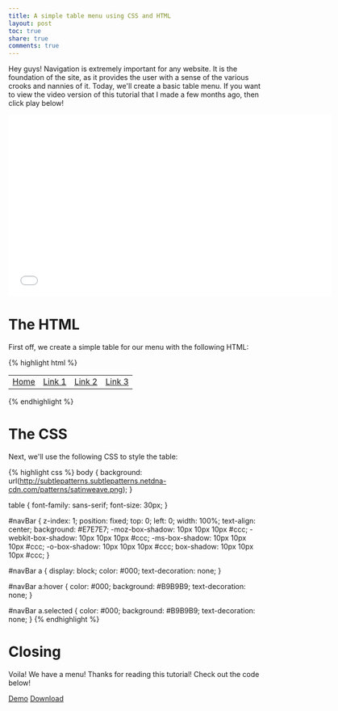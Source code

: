 ```yaml
---
title: A simple table menu using CSS and HTML
layout: post
toc: true
share: true
comments: true
---
```


Hey guys! Navigation is extremely important for any website. It is the foundation of the site, as it provides the user with a sense of the various crooks and nannies of it. Today, we'll create a basic table menu. If you want to view the video version of this tutorial that I made a few months ago, then click play below!

<div class="video-container">
    <iframe width="640" height="360" src="//www.youtube.com/embed/xjZMlQUFsJY?rel=0" frameborder="0" allowfullscreen="true"> </iframe>
</div>

# The HTML

First off, we create a simple table for our menu with the following HTML:

{% highlight html %}
<table cellpadding="0px" cellspacing="0px" id="navBar">
    <tr>
        <td>
            <a class="selected" href="index.html">Home</a>
        </td>
        <td>
            <a href="#">Link 1</a>
        </td>
        <td>
            <a href="#">Link 2</a>
        </td>
        <td>
            <a href="#">Link 3</a>
        </td>
    </tr>
</table>
{% endhighlight %}

# The CSS

Next, we'll use the following CSS to style the table:

{% highlight css %}
body {
	background: url(http://subtlepatterns.subtlepatterns.netdna-cdn.com/patterns/satinweave.png);
}

table {
	font-family: sans-serif;
	font-size: 30px;
}

#navBar {
	z-index: 1;
	position: fixed;
	top: 0;
	left: 0;
	width: 100%;
	text-align: center;
	background: #E7E7E7;
	-moz-box-shadow: 10px 10px 10px #ccc;
	-webkit-box-shadow: 10px 10px 10px #ccc;
	-ms-box-shadow: 10px 10px 10px #ccc;
	-o-box-shadow: 10px 10px 10px #ccc;
	box-shadow: 10px 10px 10px #ccc;
}

#navBar a {
	display: block;
	color: #000;
	text-decoration: none;
}

#navBar a:hover {
	color: #000;
	background: #B9B9B9;
	text-decoration: none;
}

#navBar a.selected {
	color: #000;
	background: #B9B9B9;
	text-decoration: none;
}
{% endhighlight %}

# Closing

Voila! We have a menu! Thanks for reading this tutorial! Check out the code below!

<a href="/labs/css-table-menu" class="button">Demo</a>
<a href="/labs/css-table-menu/css-table-menu.zip" class="button">Download</a>